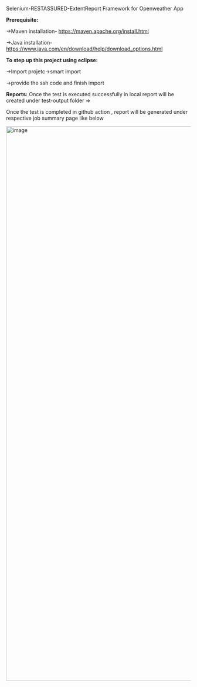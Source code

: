 Selenium-RESTASSURED-ExtentReport Framework for Openweather App

**Prerequisite:**

->Maven installation- https://maven.apache.org/install.html

->Java installation- https://www.java.com/en/download/help/download_options.html

**To step up this project using eclipse:**

->Import projetc->smart import

->provide the ssh code and finish import

**Reports:**
Once the test is executed successfully in local report will be created under test-output folder => 

Once the test is completed in github action , report will be generated under respective job summary page like below

<img width="1512" alt="image" src="https://github.com/saradhaa37/Chip-AutomationTesting/assets/72251600/31aed711-71ad-493c-931f-c2bb176bfcfc">
